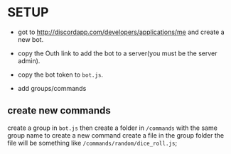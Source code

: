 # SETUP

- got to http://discordapp.com/developers/applications/me and create a new bot.

- copy the Outh link to add the bot to a server(you must be the server admin).

- copy the bot token to `bot.js`.
- add groups/commands

## create new commands
create a group in `bot.js` then create a folder in `/commands` with the same group name to create a new command create a file in the group folder the file will be something like `/commands/random/dice_roll.js`;